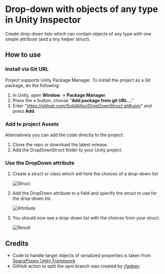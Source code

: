# Drop-down with objects of any type in Unity Inspector
Create drop-down lists which can contain objects of any type with one simple attribute (and a tiny helper struct).

## How to use
### Install via Git URL
Project supports Unity Package Manager. To install the project as a Git package, do the following:

1. In Unity, open **Window** -> **Package Manager**.
2. Press the **+** button, choose "**Add package from git URL...**"
3. Enter "https://github.com/SolidAlloy/DropDownStruct.git#upm" and press **Add**.

### Add to project Assets
Alternatively you can add the code directly to the project:

1. Clone the repo or download the latest release.
2. Add the DropDownStruct folder to your Unity project.

### Use the DropDown attribute
1. Create a struct or class which will hold the choices of a drop-down list

   ![Struct](/Images/struct.png)
   
2. Add the DropDown attribute to a field and specify the struct to use for the drop-down list.

   ![Attribute](/Images/attribute.png)

3. You should now see a drop-down list with the choices from your struct.

   ![Result](/Images/result.png)

Credits
------------

- Code to handle target objects of serialized properties is taken from [SpacePuppy Unity Framework](https://github.com/lordofduct/spacepuppy-unity-framework-3.0)
- GitHub action to split the upm branch was created by [rfadeev](https://github.com/rfadeev)